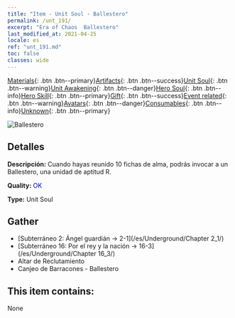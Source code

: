 ```yaml
---
title: "Item - Unit Soul - Ballestero"
permalink: /unt_191/
excerpt: "Era of Chaos  Ballestero"
last_modified_at: 2021-04-25
locale: es
ref: "unt_191.md"
toc: false
classes: wide
---
```

 [Materials](/ItemsES/){: .btn .btn--primary}[Artifacts](/ItemsES/Artifacts/){: .btn .btn--success}[Unit Soul](/ItemsES/UnitSoul/){: .btn .btn--warning}[Unit Awakening](/ItemsES/UnitAwakening/){: .btn .btn--danger}[Hero Soul](/ItemsES/HeroSoul/){: .btn .btn--info}[Hero Skill](/ItemsES/HeroSkill/){: .btn .btn--primary}[Gift](/ItemsES/Gift/){: .btn .btn--success}[Event related](/ItemsES/Events/){: .btn .btn--warning}[Avatars](/ItemsES/Avatars/){: .btn .btn--danger}[Consumables](/ItemsES/Consumables/){: .btn .btn--info}[Unknown](/ItemsES/Unknown/){: .btn .btn--primary}

 ![Ballestero](/images/u/ti_nushou.jpg)

## Detalles
 **Descripción:** Cuando hayas reunido 10 fichas de alma, podrás invocar a un Ballestero, una unidad de aptitud R.

 **Quality:** <span style="color: #0000CD">OK</span>

 **Type:** Unit Soul

## Gather

*    [Subterráneo 2: Ángel guardián -> 2-1](/es/Underground/Chapter 2_1/) 
*    [Subterráneo 16: Por el rey y la nación -> 16-3](/es/Underground/Chapter 16_3/) 
*    Altar de Reclutamiento 
*    Canjeo de Barracones - Ballestero 

## This item contains:

  None

